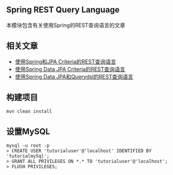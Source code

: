 ## Spring REST Query Language

本模块包含有关使用Spring的REST查询语言的文章

## 相关文章

+ [使用Spring和JPA Criteria的REST查询语言](docs/使用Spring和JPA-Criteria的REST查询语言.md)
+ [使用Spring Data JPA Criteria的REST查询语言](docs/使用SpringDataJPA-Criteria的REST查询语言.md)
+ [使用Spring Data JPA和Querydsl的REST查询语言](docs/使用SpringDataJPA和Querydsl的REST查询语言.md)

## 构建项目

```
mvn clean install
```

## 设置MySQL

```
mysql -u root -p 
> CREATE USER 'tutorialuser'@'localhost' IDENTIFIED BY 'tutorialmy5ql';
> GRANT ALL PRIVILEGES ON *.* TO 'tutorialuser'@'localhost';
> FLUSH PRIVILEGES;
```
